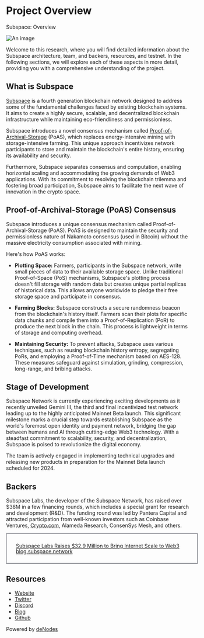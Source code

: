 # Project Overview

Subspace: Overview

![An image](/subspace-project-overview-hero.svg)

Welcome to this research, where you will find detailed information about the Subspace architecture, team, and backers, resources, and testnet. In the following sections, we will explore each of these aspects in more detail, providing you with a comprehensive understanding of the project.

## What is Subspace
[Subspace](https://subspace.network/) is a fourth generation blockchain network designed to address some of the fundamental challenges faced by existing blockchain systems. It aims to create a highly secure, scalable, and decentralized blockchain infrastructure while maintaining eco-friendliness and permissionless.

Subspace introduces a novel consensus mechanism called [Proof-of-Archival-Storage](https://subspace.network/technology) (PoAS), which replaces energy-intensive mining with storage-intensive farming. This unique approach incentivizes network participants to store and maintain the blockchain's entire history, ensuring its availability and security.

Furthermore, Subspace separates consensus and computation, enabling horizontal scaling and accommodating the growing demands of Web3 applications. With its commitment to resolving the blockchain trilemma and fostering broad participation, Subspace aims to facilitate the next wave of innovation in the crypto space.

## Proof-of-Archival-Storage (PoAS) Consensus
Subspace introduces a unique consensus mechanism called Proof-of-Archival-Storage (PoAS). PoAS is designed to maintain the security and permissionless nature of Nakamoto consensus (used in Bitcoin) without the massive electricity consumption associated with mining.

Here's how PoAS works:

* **Plotting Space:** Farmers, participants in the Subspace network, write small pieces of data to their available storage space. Unlike traditional Proof-of-Space (PoS) mechanisms, Subspace's plotting process doesn't fill storage with random data but creates unique partial replicas of historical data. This allows anyone worldwide to pledge their free storage space and participate in consensus.

* **Farming Blocks:** Subspace constructs a secure randomness beacon from the blockchain's history itself. Farmers scan their plots for specific data chunks and compile them into a Proof-of-Replication (PoR) to produce the next block in the chain. This process is lightweight in terms of storage and computing overhead.

* **Maintaining Security:** To prevent attacks, Subspace uses various techniques, such as reusing blockchain history entropy, segregating PoRs, and employing a Proof-of-Time mechanism based on AES-128. These measures safeguard against simulation, grinding, compression, long-range, and bribing attacks.

## Stage of Development
Subspace Network is currently experiencing exciting developments as it recently unveiled Gemini III, the third and final incentivized test network leading up to the highly anticipated Mainnet Beta launch. This significant milestone marks a crucial step towards establishing Subspace as the world's foremost open identity and payment network, bridging the gap between humans and AI through cutting-edge Web3 technology. With a steadfast commitment to scalability, security, and decentralization, Subspace is poised to revolutionize the digital economy. 

The team is actively engaged in implementing technical upgrades and releasing new products in preparation for the Mainnet Beta launch scheduled for 2024.

## Backers
Subspace Labs, the developer of the Subspace Network, has raised over $38M in a few financing rounds, which includes a special grant for research and development (R&D). The funding round was led by Pantera Capital and attracted participation from well-known investors such as Coinbase Ventures, [Crypto.com](http://crypto.com/), Alameda Research, ConsenSys Mesh, and others.

<a style="border: 1px solid rgba(43,46,57,1.00); padding: 10px; width: 100%; text-align: left; display: flex; align-items: center;" href="https://blog.subspace.network/subspace-labs-raises-32-9-million-to-bring-internet-scale-to-web3-b0fdd4dffe7e">
    <div style="display: flex; flex-direction: column; align-items: left; margin-left: 1rem;">
        <p>Subspace Labs Raises $32.9 Million to Bring Internet Scale to Web3</p>
        <p style="margin-top: -1rem;">blog.subspace.network</p>
    </div>
</a>

## Resources

* [Website](https://subspace.network/)
* [Twitter](https://twitter.com/NetworkSubspace)
* [Discord](https://discord.com/invite/subspace-network)
* [Blog](https://blog.subspace.network/)
* [Github](https://github.com/subspace)

Powered by [deNodes](https://twitter.com/_denodes)